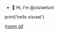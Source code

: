 - 👋 Hi, I’m @xisraeluni

<!---
xisraeluni/xisraeluni is a ✨ special ✨ repository because its `README.md` (this file) appears on your GitHub profile.
You can click the Preview link to take a look at your changes.
--->
print('hello xisrael')


([room gif](https://github.com/xisraeluni/xisraeluni/assets/115751683/9b59d91f-4f7f-41af-82f9-d75ea060f395)
